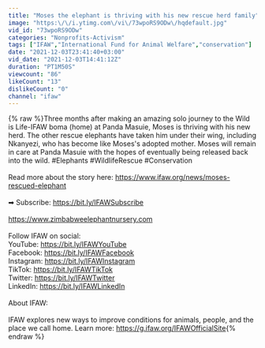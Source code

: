 ```yaml
---
title: "Moses the elephant is thriving with his new rescue herd family"
image: "https:\/\/i.ytimg.com\/vi\/73wpoRS9ODw\/hqdefault.jpg"
vid_id: "73wpoRS9ODw"
categories: "Nonprofits-Activism"
tags: ["IFAW","International Fund for Animal Welfare","conservation"]
date: "2021-12-03T23:41:40+03:00"
vid_date: "2021-12-03T14:41:12Z"
duration: "PT1M50S"
viewcount: "86"
likeCount: "13"
dislikeCount: "0"
channel: "ifaw"
---
```

{% raw %}Three months after making an amazing solo journey to the Wild is Life-IFAW boma (home) at Panda Masuie, Moses is thriving with his new herd. The other rescue elephants have taken him under their wing, including Nkanyezi, who has become like Moses's adopted mother. Moses will remain in care at Panda Masuie with the hopes of eventually being released back into the wild. #Elephants #WildlifeRescue #Conservation <br /><br />Read more about the story here: <a rel="nofollow" target="blank" href="https://www.ifaw.org/news/moses-rescued-elephant">https://www.ifaw.org/news/moses-rescued-elephant</a><br /><br />➡ Subscribe: <a rel="nofollow" target="blank" href="https://bit.ly/IFAWSubscribe">https://bit.ly/IFAWSubscribe</a> <br /><br /><a rel="nofollow" target="blank" href="https://www.zimbabweelephantnursery.com">https://www.zimbabweelephantnursery.com</a><br /><br />Follow IFAW on social: <br />YouTube: <a rel="nofollow" target="blank" href="https://bit.ly/IFAWYouTube">https://bit.ly/IFAWYouTube</a> <br />Facebook: <a rel="nofollow" target="blank" href="https://bit.ly/IFAWFacebook">https://bit.ly/IFAWFacebook</a> <br />Instagram: <a rel="nofollow" target="blank" href="https://bit.ly/IFAWInstagram">https://bit.ly/IFAWInstagram</a> <br />TikTok: <a rel="nofollow" target="blank" href="https://bit.ly/IFAWTikTok">https://bit.ly/IFAWTikTok</a> <br />Twitter: <a rel="nofollow" target="blank" href="https://bit.ly/IFAWTwitter">https://bit.ly/IFAWTwitter</a> <br />LinkedIn: <a rel="nofollow" target="blank" href="https://bit.ly/IFAWLinkedIn">https://bit.ly/IFAWLinkedIn</a> <br /><br />About IFAW: <br /><br />IFAW explores new ways to improve conditions for animals, people, and the place we call home. Learn more: <a rel="nofollow" target="blank" href="https://g.ifaw.org/IFAWOfficialSite">https://g.ifaw.org/IFAWOfficialSite</a>{% endraw %}
